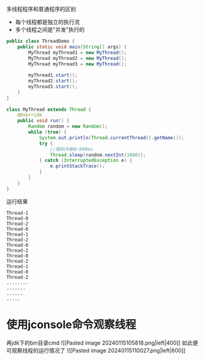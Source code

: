 多线程程序和普通程序的区别
- 每个线程都是独立的执行流
- 多个线程之间是"并发"执行的
```java
public class ThreadDemo {  
    public static void main(String[] args) {  
        MyThread myThread1 = new MyThread();  
        MyThread myThread2 = new MyThread();  
        MyThread myThread3 = new MyThread();  
  
        myThread1.start();  
        myThread2.start();  
        myThread3.start();  
    }  
}  
  
class MyThread extends Thread {  
    @Override  
    public void run() {  
        Random random = new Random();  
        while (true) {  
            System.out.println(Thread.currentThread().getName());  
            try {  
                //随机中断0~999ms  
                Thread.sleep(random.nextInt(1000));  
            } catch (InterruptedException e) {  
                e.printStackTrace();  
            }  
        }  
    }  
}
```

运行结果
```
Thread-1
Thread-0
Thread-2
Thread-0
Thread-1
Thread-2
Thread-0
Thread-2
Thread-0
Thread-2
Thread-1
Thread-0
Thread-2
........
.......
......
.....
```
# 使用jconsole命令观察线程
再jdk下的bin目录cmd
![[Pasted image 20240115105818.png|left|400]]
如此便可观察线程的运行情况了
![[Pasted image 20240115110027.png|left|600]]


